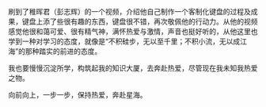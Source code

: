 刷到了稚晖君（彭志辉）的一个视频，介绍他自己制作一个客制化键盘的过程及成果，键盘上添了些很有趣的东西，键盘很不错，再次敬佩他的行动力。从他的视频感觉他很和蔼可爱、很有精气神，满怀热爱与激情，声音也挺好听的，从他这里也学到一种对学习的态度，就像是“不积硅步，无以至千里；不积小流，无以成江海”的那种踏实的前进的态度。

我也要慢慢沉淀所学，构筑起我的知识大厦，去奔赴热爱，尽管现在我未知我热爱之物。

向前向上，一步一步，保持热爱，奔赴星海。